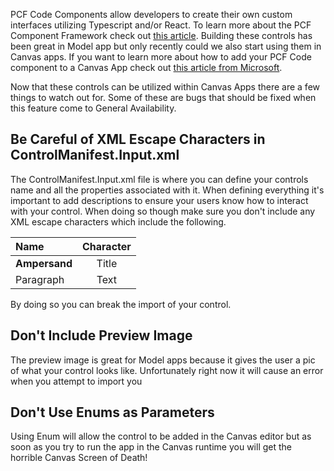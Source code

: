 PCF Code Components allow developers to create their own custom interfaces utilizing Typescript and/or React.  To learn more about the PCF Component Framework check out [this article](https://docs.microsoft.com/en-us/powerapps/developer/component-framework/custom-controls-overview).  Building these controls has been great in Model app but only recently could we also start using them in Canvas apps. If you want to learn more about how to add your PCF Code component to a Canvas App check out [this article from Microsoft](https://docs.microsoft.com/en-us/powerapps/developer/component-framework/component-framework-for-canvas-apps).

Now that these controls can be utilized within Canvas Apps there are a few things to watch out for. Some of these are bugs that should be fixed when this feature come to General Availability. 

## Be Careful of XML Escape Characters in ControlManifest.Input.xml
The ControlManifest.Input.xml file is where you can define your controls name and all the properties associated with it.  When defining everything it's important to add descriptions to ensure your users know how to interact with your control.  When doing so though make sure you don't include any XML escape characters which include the following.

| Name      | Character|
| :---        |    :----:   |
| **Ampersand**      | Title       |
| Paragraph   | Text        |

By doing so you can break the import of your control.

## Don't Include Preview Image
The preview image is great for Model apps because it gives the user a pic of what your control looks like.  Unfortunately right now it will cause an error when you attempt to import you

## Don't Use Enums as Parameters

Using Enum will allow the control to be added in the Canvas editor but as soon as you try to run the app in the Canvas runtime you will get the horrible Canvas Screen of Death!


<!--stackedit_data:
eyJoaXN0b3J5IjpbMTUxMzE1OTE0MSwtMzA4MjA2NjcwLC03MD
c3NjU4MDRdfQ==
-->